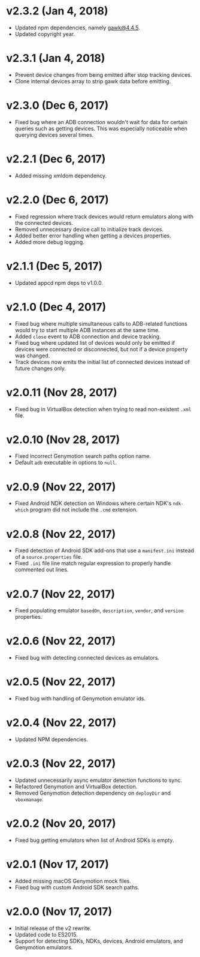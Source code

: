 # v2.3.2 (Jan 4, 2018)

 - Updated npm dependencies, namely gawk@4.4.5.
 - Updated copyright year.

# v2.3.1 (Jan 4, 2018)

 - Prevent device changes from being emitted after stop tracking devices.
 - Clone internal devices array to strip gawk data before emitting.

# v2.3.0 (Dec 6, 2017)

 - Fixed bug where an ADB connection wouldn't wait for data for certain queries such as getting
   devices. This was especially noticeable when querying devices several times.

# v2.2.1 (Dec 6, 2017)

 - Added missing xmldom dependency.

# v2.2.0 (Dec 6, 2017)

 - Fixed regression where track devices would return emulators along with the connected devices.
 - Removed unnecessary device call to initialize track devices.
 - Added better error handling when getting a devices properties.
 - Added more debug logging.

# v2.1.1 (Dec 5, 2017)

 - Updated appcd npm deps to v1.0.0.

# v2.1.0 (Dec 4, 2017)

 - Fixed bug where multiple simultaneous calls to ADB-related functions would try to start multiple
   ADB instances at the same time.
 - Added `close` event to ADB connection and device tracking.
 - Fixed bug where updated list of devices would only be emitted if devices were connected or
   disconnected, but not if a device property was changed.
 - Track devices now emits the initial list of connected devices instead of future changes only.

# v2.0.11 (Nov 28, 2017)

 - Fixed bug in VirtualBox detection when trying to read non-existent `.xml` file.

# v2.0.10 (Nov 28, 2017)

 - Fixed incorrect Genymotion search paths option name.
 - Default `adb` executable in options to `null`.

# v2.0.9 (Nov 22, 2017)

 - Fixed Android NDK detection on Windows where certain NDK's `ndk-which` program did not include
   the `.cmd` extension.

# v2.0.8 (Nov 22, 2017)

 - Fixed detection of Android SDK add-ons that use a `manifest.ini` instead of a `source.properties`
   file.
 - Fixed `.ini` file line match regular expression to properly handle commented out lines.

# v2.0.7 (Nov 22, 2017)

 - Fixed populating emulator `basedOn`, `description`, `vendor`, and `version` properties.

# v2.0.6 (Nov 22, 2017)

 - Fixed bug with detecting connected devices as emulators.

# v2.0.5 (Nov 22, 2017)

 - Fixed bug with handling of Genymotion emulator ids.

# v2.0.4 (Nov 22, 2017)

 - Updated NPM dependencies.

# v2.0.3 (Nov 22, 2017)

 - Updated unnecessarily async emulator detection functions to sync.
 - Refactored Genymotion and VirtualBox detection.
 - Removed Genymotion detection dependency on `deployDir` and `vboxmanage`.

# v2.0.2 (Nov 20, 2017)

 - Fixed bug getting emulators when list of Android SDKs is empty.

# v2.0.1 (Nov 17, 2017)

 - Added missing macOS Genymotion mock files.
 - Fixed bug with custom Android SDK search paths.

# v2.0.0 (Nov 17, 2017)

 - Initial release of the v2 rewrite.
 - Updated code to ES2015.
 - Support for detecting SDKs, NDKs, devices, Android emulators, and Genymotion emulators.
